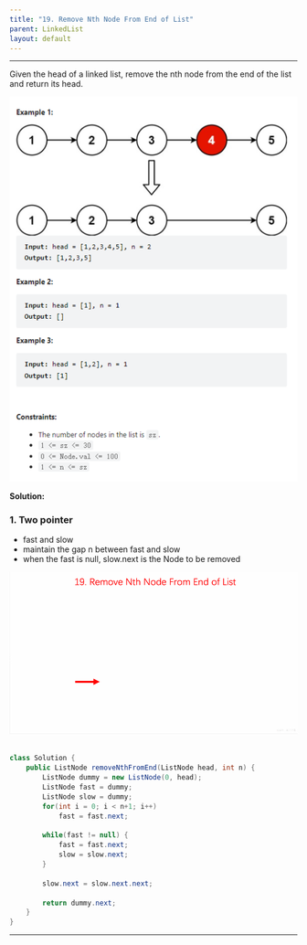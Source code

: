 ```yaml
---
title: "19. Remove Nth Node From End of List"
parent: LinkedList
layout: default
---
```


---

Given the head of a linked list, remove the nth node from the end of the list and return its head.

![Example](/assets/19.png)

**Solution:**

### 1. Two pointer

- fast and slow
- maintain the gap n between fast and slow
- when the fast is null, slow.next is the Node to be removed

![Example](/assets/24.gif)

```java

class Solution {
    public ListNode removeNthFromEnd(ListNode head, int n) {
        ListNode dummy = new ListNode(0, head);
        ListNode fast = dummy;
        ListNode slow = dummy;
        for(int i = 0; i < n+1; i++)
            fast = fast.next;

        while(fast != null) {
            fast = fast.next;
            slow = slow.next;
        }

        slow.next = slow.next.next;

        return dummy.next;
    }
}

```

---
